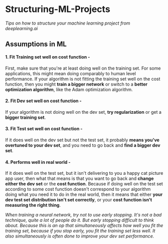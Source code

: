 # Structuring-ML-Projects
_Tips on how to structure your machine learning project from deeplearning.ai_

## Assumptions in ML
#### 1. Fit Training set well on cost function - 
First, make sure that you're at least doing well on the training set. For some applications, this might mean doing comparably to human level performance. If your algorithm is not fitting the training set well on the cost function, then you might **train a bigger network** or switch to a **better optimization algorithm**, like the Adam optimization algorithm.

#### 2. Fit Dev set well on cost function - 
If your algorithm is not doing well on the dev set, **try regularization** or get a **bigger training set**.

#### 3. Fit Test set well on cost function - 
If it does well on the dev set but not the test set, it probably **means you've overtuned to your dev set**, and you need to go back and **find a bigger dev set**.

#### 4. Performs well in real world - 
If it does well on the test set, but it isn't delivering to you a happy cat picture app user, then what that means is that you want to go back and **change either the dev set** or the **cost function**. Because if doing well on the test set according to some cost function doesn't correspond to your algorithm doing what you need it to do in the real world, then it means that either **your dev test set distribution isn't set correctly**, or your **cost function isn't measuring the right thing**.

_When training a neural network, try not to use early stopping. It's not a bad technique, quite a lot of people do it. But early stopping difficult to think about. Because this is an op that simultaneously affects how well you fit the training set, because if you stop early, you fit the training set less well. It also simultaneously is often done to improve your dev set performance._ 
